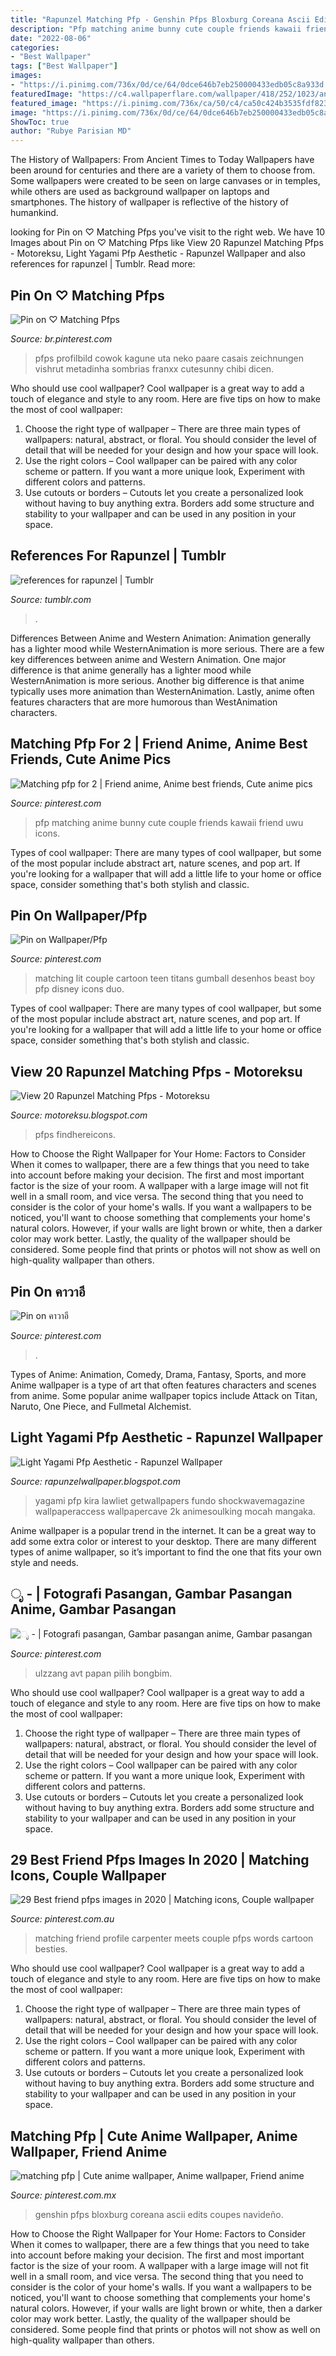 ```yaml
---
title: "Rapunzel Matching Pfp - Genshin Pfps Bloxburg Coreana Ascii Edits Coupes Navideño"
description: "Pfp matching anime bunny cute couple friends kawaii friend uwu icons"
date: "2022-08-06"
categories:
- "Best Wallpaper"
tags: ["Best Wallpaper"]
images:
- "https://i.pinimg.com/736x/0d/ce/64/0dce646b7eb250000433edb05c8a933d.jpg"
featuredImage: "https://c4.wallpaperflare.com/wallpaper/418/252/1023/anime-death-note-l-death-note-light-yagami-wallpaper-preview.jpg"
featured_image: "https://i.pinimg.com/736x/ca/50/c4/ca50c424b3535fdf823031a16c2214a2.jpg"
image: "https://i.pinimg.com/736x/0d/ce/64/0dce646b7eb250000433edb05c8a933d.jpg"
ShowToc: true
author: "Rubye Parisian MD"
---
```



The History of Wallpapers: From Ancient Times to Today
Wallpapers have been around for centuries and there are a variety of them to choose from. Some wallpapers were created to be seen on large canvases or in temples, while others are used as background wallpaper on laptops and smartphones. The history of wallpaper is reflective of the history of humankind.

	

		
looking for Pin on ♡ Matching Pfps you've visit to the right web. We have 10 Images about Pin on ♡ Matching Pfps like View 20 Rapunzel Matching Pfps - Motoreksu, Light Yagami Pfp Aesthetic - Rapunzel Wallpaper and also references for rapunzel | Tumblr. Read more:
		
    
## Pin On ♡ Matching Pfps

<img loading=lazy src="https://i.pinimg.com/736x/de/fb/80/defb807e347e266506b2650bcb8f8691.jpg" onerror="this.onerror=null;this.src='https://tse4.mm.bing.net/th?id=OIP._gPfkp68Hh1H6qqD-125rQHaHa&amp;pid=15.1';" alt="Pin on ♡ Matching Pfps">

_Source: br.pinterest.com_

>pfps profilbild cowok kagune uta neko paare casais zeichnungen vishrut metadinha sombrias franxx cutesunny chibi dicen. 

	

Who should use cool wallpaper?
Cool wallpaper is a great way to add a touch of elegance and style to any room. Here are five tips on how to make the most of cool wallpaper: 
1) Choose the right type of wallpaper – There are three main types of wallpapers: natural, abstract, or floral. You should consider the level of detail that will be needed for your design and how your space will look. 
2) Use the right colors – Cool wallpaper can be paired with any color scheme or pattern. If you want a more unique look, Experiment with different colors and patterns. 
3) Use cutouts or borders – Cutouts let you create a personalized look without having to buy anything extra. Borders add some structure and stability to your wallpaper and can be used in any position in your space.

    
## References For Rapunzel | Tumblr

<img loading=lazy src="https://64.media.tumblr.com/168075c74769be3ea03ebfcf7edff007/tumblr_pcbkwq7D2s1xsuxfwo3_500.jpg" onerror="this.onerror=null;this.src='https://tse2.mm.bing.net/th?id=OIP.FpbhlNCIOqDGrSl3MWNCTwHaEK&amp;pid=15.1';" alt="references for rapunzel | Tumblr">

_Source: tumblr.com_

>. 

	

Differences Between Anime and Western Animation: Animation generally has a lighter mood while WesternAnimation is more serious.
There are a few key differences between anime and Western Animation. One major difference is that anime generally has a lighter mood while WesternAnimation is more serious. Another big difference is that anime typically uses more animation than WesternAnimation. Lastly, anime often features characters that are more humorous than WestAnimation characters.

    
## Matching Pfp For 2 | Friend Anime, Anime Best Friends, Cute Anime Pics

<img loading=lazy src="https://i.pinimg.com/originals/90/e3/f0/90e3f094375b06c0b31e176ec7c8cf86.jpg" onerror="this.onerror=null;this.src='https://tse4.mm.bing.net/th?id=OIP.YRmMI5wqKh7XWicAkNa4SQHaHa&amp;pid=15.1';" alt="Matching pfp for 2 | Friend anime, Anime best friends, Cute anime pics">

_Source: pinterest.com_

>pfp matching anime bunny cute couple friends kawaii friend uwu icons. 

	

Types of cool wallpaper:
There are many types of cool wallpaper, but some of the most popular include abstract art, nature scenes, and pop art. If you're looking for a wallpaper that will add a little life to your home or office space, consider something that's both stylish and classic.

    
## Pin On Wallpaper/Pfp

<img loading=lazy src="https://i.pinimg.com/736x/0d/ce/64/0dce646b7eb250000433edb05c8a933d.jpg" onerror="this.onerror=null;this.src='https://tse1.mm.bing.net/th?id=OIP.G-V_-bD4xvhsQ0nr8MhSqAHaHa&amp;pid=15.1';" alt="Pin on Wallpaper/Pfp">

_Source: pinterest.com_

>matching lit couple cartoon teen titans gumball desenhos beast boy pfp disney icons duo. 

	

Types of cool wallpaper:
There are many types of cool wallpaper, but some of the most popular include abstract art, nature scenes, and pop art. If you're looking for a wallpaper that will add a little life to your home or office space, consider something that's both stylish and classic.

    
## View 20 Rapunzel Matching Pfps - Motoreksu

<img loading=lazy src="https://lh6.googleusercontent.com/proxy/nup9J0TAe1RTd7lnJVXWtU7N3KAx3l-iP3W6SyaTyiEDB1uD4-8x3Fw87bHm86LXM-EU_l4D99gcRHDQSAERbGnl55AiLyZwGfJHDK-u7Lkld2FEBW0NS4nNunX4AoRn7ZGoJoFlVwNfAQ=w1200-h630-p-k-no-nu" onerror="this.onerror=null;this.src='https://tse2.mm.bing.net/th?id=OIP.Yqr7yH8oqK5B_5fHR8o5eQAAAA&amp;pid=15.1';" alt="View 20 Rapunzel Matching Pfps - Motoreksu">

_Source: motoreksu.blogspot.com_

>pfps findhereicons. 

	

How to Choose the Right Wallpaper for Your Home: Factors to Consider
When it comes to wallpaper, there are a few things that you need to take into account before making your decision. The first and most important factor is the size of your room. A wallpaper with a large image will not fit well in a small room, and vice versa. 
The second thing that you need to consider is the color of your home's walls. If you want a wallpapers to be noticed, you'll want to choose something that complements your home's natural colors. However, if your walls are light brown or white, then a darker color may work better. 
Lastly, the quality of the wallpaper should be considered. Some people find that prints or photos will not show as well on high-quality wallpaper than others.

    
## Pin On คาวาอี

<img loading=lazy src="https://i.pinimg.com/originals/94/46/db/9446dbbaf9e654e0421c7de4de792682.jpg" onerror="this.onerror=null;this.src='https://tse3.mm.bing.net/th?id=OIP.fCX5YoP_2Kn5Ubch5lNrVgHaHa&amp;pid=15.1';" alt="Pin on คาวาอี">

_Source: pinterest.com_

>. 

	

Types of Anime: Animation, Comedy, Drama, Fantasy, Sports, and more
Anime wallpaper is a type of art that often features characters and scenes from anime. Some popular anime wallpaper topics include Attack on Titan, Naruto, One Piece, and Fullmetal Alchemist.

    
## Light Yagami Pfp Aesthetic - Rapunzel Wallpaper

<img loading=lazy src="https://c4.wallpaperflare.com/wallpaper/418/252/1023/anime-death-note-l-death-note-light-yagami-wallpaper-preview.jpg" onerror="this.onerror=null;this.src='https://tse3.mm.bing.net/th?id=OIP.wCwzR2R4Vd4L0s-Wf8lcZQHaEK&amp;pid=15.1';" alt="Light Yagami Pfp Aesthetic - Rapunzel Wallpaper">

_Source: rapunzelwallpaper.blogspot.com_

>yagami pfp kira lawliet getwallpapers fundo shockwavemagazine wallpaperaccess wallpapercave 2k animesoulking mocah mangaka. 

	

Anime wallpaper is a popular trend in the internet. It can be a great way to add some extra color or interest to your desktop. There are many different types of anime wallpaper, so it’s important to find the one that fits your own style and needs.

    
## ೃ - | Fotografi Pasangan, Gambar Pasangan Anime, Gambar Pasangan

<img loading=lazy src="https://i.pinimg.com/originals/23/f5/67/23f567d5797433db70dd019d7ef491e3.jpg" onerror="this.onerror=null;this.src='https://tse3.mm.bing.net/th?id=OIP.wBeLarMsq0mxmHwHWbuRJAHaHZ&amp;pid=15.1';" alt="ೃ - | Fotografi pasangan, Gambar pasangan anime, Gambar pasangan">

_Source: pinterest.com_

>ulzzang avt papan pilih bongbim. 

	

Who should use cool wallpaper?
Cool wallpaper is a great way to add a touch of elegance and style to any room. Here are five tips on how to make the most of cool wallpaper: 
1) Choose the right type of wallpaper – There are three main types of wallpapers: natural, abstract, or floral. You should consider the level of detail that will be needed for your design and how your space will look. 
2) Use the right colors – Cool wallpaper can be paired with any color scheme or pattern. If you want a more unique look, Experiment with different colors and patterns. 
3) Use cutouts or borders – Cutouts let you create a personalized look without having to buy anything extra. Borders add some structure and stability to your wallpaper and can be used in any position in your space.

    
## 29 Best Friend Pfps Images In 2020 | Matching Icons, Couple Wallpaper

<img loading=lazy src="https://i.pinimg.com/236x/65/c4/b1/65c4b1344b6a9b7846205c5f20f7b4d3.jpg" onerror="this.onerror=null;this.src='https://tse3.mm.bing.net/th?id=OIP.SwxGL4Jc6-EL7EpcK8SpBwAAAA&amp;pid=15.1';" alt="29 Best friend pfps images in 2020 | Matching icons, Couple wallpaper">

_Source: pinterest.com.au_

>matching friend profile carpenter meets couple pfps words cartoon besties. 

	

Who should use cool wallpaper?
Cool wallpaper is a great way to add a touch of elegance and style to any room. Here are five tips on how to make the most of cool wallpaper: 
1) Choose the right type of wallpaper – There are three main types of wallpapers: natural, abstract, or floral. You should consider the level of detail that will be needed for your design and how your space will look. 
2) Use the right colors – Cool wallpaper can be paired with any color scheme or pattern. If you want a more unique look, Experiment with different colors and patterns. 
3) Use cutouts or borders – Cutouts let you create a personalized look without having to buy anything extra. Borders add some structure and stability to your wallpaper and can be used in any position in your space.

    
## Matching Pfp | Cute Anime Wallpaper, Anime Wallpaper, Friend Anime

<img loading=lazy src="https://i.pinimg.com/736x/ca/50/c4/ca50c424b3535fdf823031a16c2214a2.jpg" onerror="this.onerror=null;this.src='https://tse3.mm.bing.net/th?id=OIP.DOIjN-4oeSvEIJHA2SKlRQHaHa&amp;pid=15.1';" alt="matching pfp | Cute anime wallpaper, Anime wallpaper, Friend anime">

_Source: pinterest.com.mx_

>genshin pfps bloxburg coreana ascii edits coupes navideño. 

	

How to Choose the Right Wallpaper for Your Home: Factors to Consider
When it comes to wallpaper, there are a few things that you need to take into account before making your decision. The first and most important factor is the size of your room. A wallpaper with a large image will not fit well in a small room, and vice versa. 
The second thing that you need to consider is the color of your home's walls. If you want a wallpapers to be noticed, you'll want to choose something that complements your home's natural colors. However, if your walls are light brown or white, then a darker color may work better. 
Lastly, the quality of the wallpaper should be considered. Some people find that prints or photos will not show as well on high-quality wallpaper than others.


